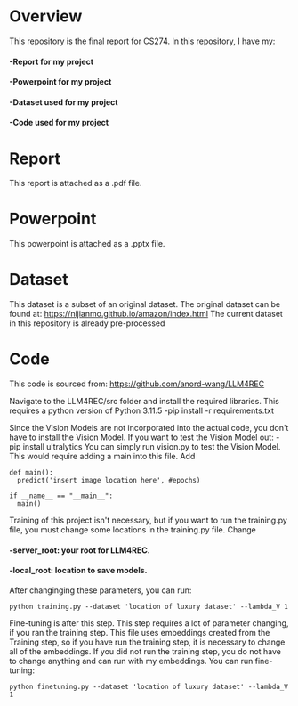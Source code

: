 # Overview

This repository is the final report for CS274. In this repository, I have my:
#### -Report for my project
#### -Powerpoint for my project
#### -Dataset used for my project
#### -Code used for my project

# Report

This report is attached as a .pdf file.

# Powerpoint
This powerpoint is attached as a .pptx file.

# Dataset
This dataset is a subset of an original dataset. The original dataset can be found at: https://nijianmo.github.io/amazon/index.html
The current dataset in this repository is already pre-processed

# Code
This code is sourced from: https://github.com/anord-wang/LLM4REC

Navigate to the LLM4REC/src folder and install the required libraries. This requires a python version of Python 3.11.5
-pip install -r requirements.txt

Since the Vision Models are not incorporated into the actual code, you don't have to install the Vision Model. If you want to test the Vision Model out:
-pip install ultralytics
You can simply run vision.py to test the Vision Model. This would require adding a main into this file.
Add
```
def main():
  predict('insert image location here', #epochs)

if __name__ == "__main__":
  main()
```

Training of this project isn't necessary, but if you want to run the training.py file, you must change some locations in the training.py file.
Change
#### -server_root: your root for LLM4REC.
#### -local_root: location to save models.
After changinging these parameters, you can run:
```
python training.py --dataset 'location of luxury dataset' --lambda_V 1   
```

Fine-tuning is after this step. This step requires a lot of parameter changing, if you ran the training step.
This file uses embeddings created from the Training step, so if you have run the training step, it is necessary to change all of the embeddings.
If you did not run the training step, you do not have to change anything and can run with my embeddings.
You can run fine-tuning: 
```
python finetuning.py --dataset 'location of luxury dataset' --lambda_V 1
```
